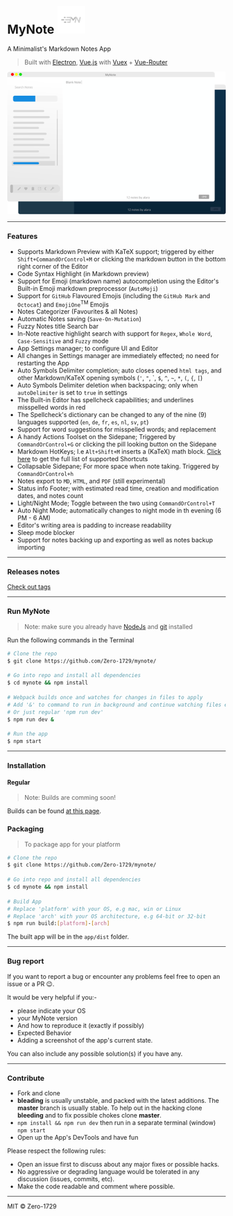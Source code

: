 # MyNote ![icon](./app/src/icons/app_icon@64x64.png)

A Minimalist's Markdown Notes App

> Built with [Electron](https://github.com/atom/electron/), [Vue.js](https://vuejs.org/) with [Vuex](https://vuejs.org/vuex) + [Vue-Router](https://vuejs.org/vue-router)

![Screenshot](Screenshot.png)

---

### Features

- Supports Markdown Preview with KaTeX support; triggered by either `Shift+CommandOrControl+M` or clicking the markdown button in the bottom right corner of the Editor
- Code Syntax Highlight (in Markdown preview)
- Support for Emoji (markdown name) autocompletion using the Editor's Built-in Emoji markdown preprocessor (`AutoMoji`)
- Support for `GitHub` Flavoured Emojis (including the `GitHub Mark` and `Octocat`) and `EmojiOne`<sup>TM</sup> Emojis
- Notes Categorizer (Favourites & all Notes)
- Automatic Notes saving (`Save-On-Mutation`)
- Fuzzy Notes title Search bar
- In-Note reactive highlight search with support for `Regex`, `Whole Word`, `Case-Sensitive` and `Fuzzy` mode
- App Settings manager; to configure UI and Editor
- All changes in Settings manager are immediately effected; no need for restarting the App
- Auto Symbols Delimiter completion; auto closes opened `html tags`, and other Markdown/KaTeX opening symbols (`'`, `"`, \`, `$`, `^`, `~`, `*`, `(`, `{`, `[`)
- Auto Symbols Delimiter deletion when backspacing; only when `autoDelimiter` is set to `true` in settings
- The Built-in Editor has spellcheck capabilities; and underlines misspelled words in red
- The Spellcheck's dictionary can be changed to any of the nine (9) languages supported (`en`, `de`, `fr`, `es`, `nl`, `sv`, `pt`)
- Support for word suggestions for misspelled words; and replacement
- A handy Actions Toolset on the Sidepane; Triggered by `CommandOrControl+G` or clicking the pill looking button on the Sidepane
- Markdown HotKeys; I.e `Alt+Shift+M` inserts a (KaTeX) math block. [Click here](https://github.com/Zero-1729/mynote/app/src/public/docs/mynote_shortcuts.pdf) to get the full list of supported Shortcuts
- Collapsable Sidepane; For more space when note taking. Triggered by `CommandOrControl+h`
- Notes export to `MD`, `HTML`, and `PDF` (still experimental)
- Status info Footer; with estimated read time, creation and modification dates, and notes count
- Light/Night Mode; Toggle between the two using `CommandOrControl+T`
- Auto Night Mode; automatically changes to night mode in th evening (6 PM - 6 AM)
- Editor's writing area is padding to increase readability
- Sleep mode blocker
- Support for notes backing up and exporting as well as notes backup importing

---

### Releases notes

[Check out tags](https://github.com/Zero-1729/mynote/releases)

---

### Run MyNote

> Note: make sure you already have [NodeJs](https://nodejs.org/en/) and [git](https://git-scm.com/) installed

Run the following commands in the Terminal

```sh
# Clone the repo
$ git clone https://github.com/Zero-1729/mynote/

# Go into repo and install all dependencies
$ cd mynote && npm install

# Webpack builds once and watches for changes in files to apply
# Add '&' to command to run in background and continue watching files even after 'npm start'
# Or just regular 'npm run dev'
$ npm run dev &

# Run the app
$ npm start
```

---

### Installation

#### Regular

> Note: Builds are comming soon!

Builds can be found [at this page](https://github.com/Zero-1729/mynote/releases).

### Packaging

> To package app for your platform

```sh
# Clone the repo
$ git clone https://github.com/Zero-1729/mynote/

# Go into repo and install all dependencies
$ cd mynote && npm install

# Build App
# Replace 'platform' with your OS, e.g mac, win or Linux
# Replace 'arch' with your OS architecture, e.g 64-bit or 32-bit
$ npm run build:[platform]-[arch]
```

The built app will be in the `app/dist` folder.

---

### Bug report

If you want to report a bug or encounter any problems feel free to open an issue or a PR :wink:.

It would be very helpful if you:-

- please indicate your OS
- your MyNote version
- And how to reproduce it (exactly if possibly)
- Expected Behavior
- Adding a screenshot of the app's current state.

You can also include any possible solution(s) if you have any.

---

### Contribute

- Fork and clone
- **bleading** is usually unstable, and packed with the latest additions. The **master** branch is usually stable. To help out in the hacking clone **bleeding** and to fix possible chokes clone **master**.
- `npm install && npm run dev` then run in a separate terminal (window) `npm start`
- Open up the App's DevTools and have fun

Please respect the following rules:

- Open an issue first to discuss about any major fixes or possible hacks.
- No aggressive or degrading language would be tolerated in any discussion (issues, commits, etc).
- Make the code readable and comment where possible.

---

MIT &copy; Zero-1729
